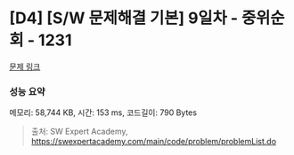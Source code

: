 # [D4] [S/W 문제해결 기본] 9일차 - 중위순회 - 1231 

[문제 링크](https://swexpertacademy.com/main/code/problem/problemDetail.do?contestProbId=AV140YnqAIECFAYD) 

### 성능 요약

메모리: 58,744 KB, 시간: 153 ms, 코드길이: 790 Bytes



> 출처: SW Expert Academy, https://swexpertacademy.com/main/code/problem/problemList.do